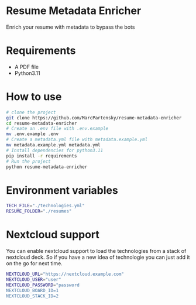 # Resume Metadata Enricher
Enrich your resume with metadata to bypass the bots

# Requirements
- A PDF file
- Python3.11


# How to use
```sh
# clone the project
git clone https://github.com/MarcPartensky/resume-metadata-enricher
cd resume-metadata-enricher
# Create an .env file with .env.example
mv .env.example .env
# Create a metadata.yml file with metadata.example.yml
mv metadata.example.yml metadata.yml
# Install dependencies for python3.11
pip install -r requirements
# Run the project
python resume-metadata-enricher
```

# Environment variables
```bash
TECH_FILE="./technologies.yml"
RESUME_FOLDER="./resumes"
```

# Nextcloud support
You can enable nextcloud support to load the technologies from a stack of nextcloud deck.
So if you have a new idea of technologie you can just add it on the go for next time.
```bash
NEXTCLOUD_URL="https://nextcloud.example.com"
NEXTCLOUD_USER="user"
NEXTCLOUD_PASSWORD="password
NEXTCLOUD_BOARD_ID=1
NEXTCLOUD_STACK_ID=2
```
